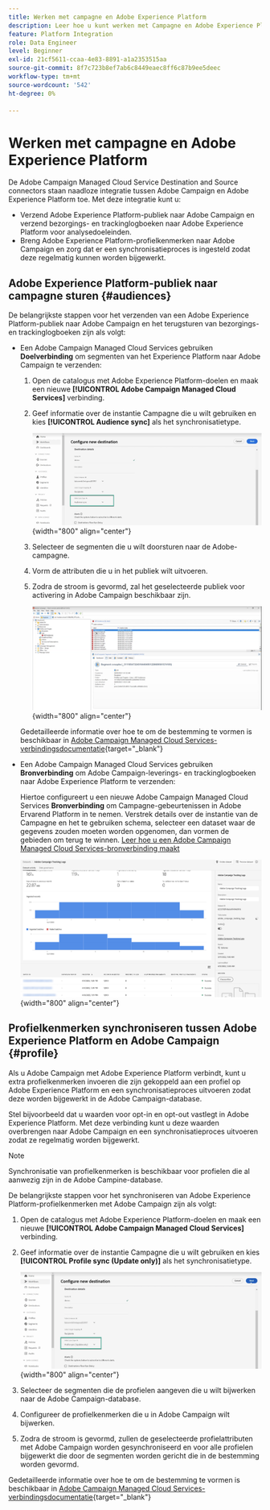 ```yaml
---
title: Werken met campagne en Adobe Experience Platform
description: Leer hoe u kunt werken met Campagne en Adobe Experience Platform
feature: Platform Integration
role: Data Engineer
level: Beginner
exl-id: 21cf5611-ccaa-4e83-8891-a1a2353515aa
source-git-commit: 8f7c723b8ef7ab6c8449eaec8ff6c87b9ee5deec
workflow-type: tm+mt
source-wordcount: '542'
ht-degree: 0%

---
```


# Werken met campagne en Adobe Experience Platform

De Adobe Campaign Managed Cloud Service Destination and Source connectors staan naadloze integratie tussen Adobe Campaign en Adobe Experience Platform toe. Met deze integratie kunt u:

* Verzend Adobe Experience Platform-publiek naar Adobe Campaign en verzend bezorgings- en trackinglogboeken naar Adobe Experience Platform voor analysedoeleinden.
* Breng Adobe Experience Platform-profielkenmerken naar Adobe Campaign en zorg dat er een synchronisatieproces is ingesteld zodat deze regelmatig kunnen worden bijgewerkt.

## Adobe Experience Platform-publiek naar campagne sturen {#audiences}

De belangrijkste stappen voor het verzenden van een Adobe Experience Platform-publiek naar Adobe Campaign en het terugsturen van bezorgings- en trackinglogboeken zijn als volgt:

* Een Adobe Campaign Managed Cloud Services gebruiken **Doelverbinding** om segmenten van het Experience Platform naar Adobe Campaign te verzenden:

   1. Open de catalogus met Adobe Experience Platform-doelen en maak een nieuwe **[!UICONTROL Adobe Campaign Managed Cloud Services]** verbinding.
   1. Geef informatie over de instantie Campagne die u wilt gebruiken en kies **[!UICONTROL Audience sync]** als het synchronisatietype.

      ![](assets/aep-audience-sync.png){width="800" align="center"}

   1. Selecteer de segmenten die u wilt doorsturen naar de Adobe-campagne.
   1. Vorm de attributen die u in het publiek wilt uitvoeren.
   1. Zodra de stroom is gevormd, zal het geselecteerde publiek voor activering in Adobe Campaign beschikbaar zijn.

      ![](assets/aep-destination.png){width="800" align="center"}

  Gedetailleerde informatie over hoe te om de bestemming te vormen is beschikbaar in [Adobe Campaign Managed Cloud Services-verbindingsdocumentatie](https://www.adobe.com/go/destinations-adobe-campaign-managed-cloud-services-en){target="_blank"}

* Een Adobe Campaign Managed Cloud Services gebruiken **Bronverbinding** om Adobe Campaign-leverings- en trackinglogboeken naar Adobe Experience Platform te verzenden:

  Hiertoe configureert u een nieuwe Adobe Campaign Managed Cloud Services **Bronverbinding** om Campagne-gebeurtenissen in Adobe Ervarend Platform in te nemen. Verstrek details over de instantie van de Campagne en het te gebruiken schema, selecteer een dataset waar de gegevens zouden moeten worden opgenomen, dan vormen de gebieden om terug te winnen. [Leer hoe u een Adobe Campaign Managed Cloud Services-bronverbinding maakt](https://www.adobe.com/go/sources-campaign-ui-en)

  ![](assets/aep-logs.png){width="800" align="center"}

## Profielkenmerken synchroniseren tussen Adobe Experience Platform en Adobe Campaign {#profile}

Als u Adobe Campaign met Adobe Experience Platform verbindt, kunt u extra profielkenmerken invoeren die zijn gekoppeld aan een profiel op Adobe Experience Platform en een synchronisatieproces uitvoeren zodat deze worden bijgewerkt in de Adobe Campaign-database.

Stel bijvoorbeeld dat u waarden voor opt-in en opt-out vastlegt in Adobe Experience Platform. Met deze verbinding kunt u deze waarden overbrengen naar Adobe Campaign en een synchronisatieproces uitvoeren zodat ze regelmatig worden bijgewerkt.

>[!NOTE]
>
>Synchronisatie van profielkenmerken is beschikbaar voor profielen die al aanwezig zijn in de Adobe Campine-database.

De belangrijkste stappen voor het synchroniseren van Adobe Experience Platform-profielkenmerken met Adobe Campaign zijn als volgt:

1. Open de catalogus met Adobe Experience Platform-doelen en maak een nieuwe **[!UICONTROL Adobe Campaign Managed Cloud Services]** verbinding.
1. Geef informatie over de instantie Campagne die u wilt gebruiken en kies **[!UICONTROL Profile sync (Update only)]** als het synchronisatietype.

   ![](assets/aep-profile-sync.png){width="800" align="center"}

1. Selecteer de segmenten die de profielen aangeven die u wilt bijwerken naar de Adobe Campaign-database.
1. Configureer de profielkenmerken die u in Adobe Campaign wilt bijwerken.
1. Zodra de stroom is gevormd, zullen de geselecteerde profielattributen met Adobe Campaign worden gesynchroniseerd en voor alle profielen bijgewerkt die door de segmenten worden gericht die in de bestemming worden gevormd.

Gedetailleerde informatie over hoe te om de bestemming te vormen is beschikbaar in [Adobe Campaign Managed Cloud Services-verbindingsdocumentatie](https://www.adobe.com/go/destinations-adobe-campaign-managed-cloud-services-en){target="_blank"}